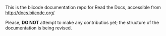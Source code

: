 This is the biicode documentation repo for Read the Docs, accessible from http://docs.biicode.org/

Please, **DO NOT** attempt to make any contributios yet; the structure of the documentation is being revised.
